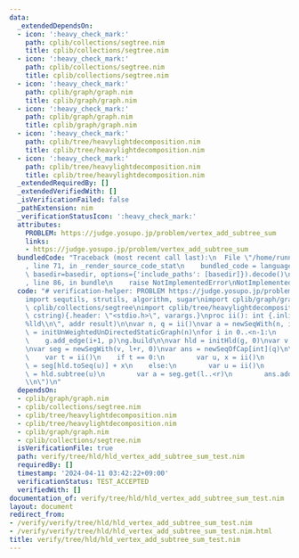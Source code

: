 ```yaml
---
data:
  _extendedDependsOn:
  - icon: ':heavy_check_mark:'
    path: cplib/collections/segtree.nim
    title: cplib/collections/segtree.nim
  - icon: ':heavy_check_mark:'
    path: cplib/collections/segtree.nim
    title: cplib/collections/segtree.nim
  - icon: ':heavy_check_mark:'
    path: cplib/graph/graph.nim
    title: cplib/graph/graph.nim
  - icon: ':heavy_check_mark:'
    path: cplib/graph/graph.nim
    title: cplib/graph/graph.nim
  - icon: ':heavy_check_mark:'
    path: cplib/tree/heavylightdecomposition.nim
    title: cplib/tree/heavylightdecomposition.nim
  - icon: ':heavy_check_mark:'
    path: cplib/tree/heavylightdecomposition.nim
    title: cplib/tree/heavylightdecomposition.nim
  _extendedRequiredBy: []
  _extendedVerifiedWith: []
  _isVerificationFailed: false
  _pathExtension: nim
  _verificationStatusIcon: ':heavy_check_mark:'
  attributes:
    PROBLEM: https://judge.yosupo.jp/problem/vertex_add_subtree_sum
    links:
    - https://judge.yosupo.jp/problem/vertex_add_subtree_sum
  bundledCode: "Traceback (most recent call last):\n  File \"/home/runner/.local/lib/python3.10/site-packages/onlinejudge_verify/documentation/build.py\"\
    , line 71, in _render_source_code_stat\n    bundled_code = language.bundle(stat.path,\
    \ basedir=basedir, options={'include_paths': [basedir]}).decode()\n  File \"/home/runner/.local/lib/python3.10/site-packages/onlinejudge_verify/languages/nim.py\"\
    , line 86, in bundle\n    raise NotImplementedError\nNotImplementedError\n"
  code: "# verification-helper: PROBLEM https://judge.yosupo.jp/problem/vertex_add_subtree_sum\n\
    import sequtils, strutils, algorithm, sugar\nimport cplib/graph/graph\nimport\
    \ cplib/collections/segtree\nimport cplib/tree/heavylightdecomposition\nproc scanf(formatstr:\
    \ cstring){.header: \"<stdio.h>\", varargs.}\nproc ii(): int {.inline.} = scanf(\"\
    %lld\\n\", addr result)\n\nvar n, q = ii()\nvar a = newSeqWith(n, ii())\nvar g\
    \ = initUnWeightedUnDirectedStaticGraph(n)\nfor i in 0..<n-1:\n    var p = ii()\n\
    \    g.add_edge(i+1, p)\ng.build\n\nvar hld = initHld(g, 0)\nvar v = (0..<n).toSeq.mapIt(hld.toVtx(it)).mapIt(a[it])\n\
    \nvar seg = newSegWith(v, l+r, 0)\nvar ans = newSeqOfCap[int](q)\n\nfor i in 0..<q:\n\
    \    var t = ii()\n    if t == 0:\n        var u, x = ii()\n        seg[hld.toSeq(u)]\
    \ = seg[hld.toSeq(u)] + x\n    else:\n        var u = ii()\n        var (l, r)\
    \ = hld.subtree(u)\n        var a = seg.get(l..<r)\n        ans.add(a)\necho ans.join(\"\
    \\n\")\n"
  dependsOn:
  - cplib/graph/graph.nim
  - cplib/collections/segtree.nim
  - cplib/tree/heavylightdecomposition.nim
  - cplib/tree/heavylightdecomposition.nim
  - cplib/graph/graph.nim
  - cplib/collections/segtree.nim
  isVerificationFile: true
  path: verify/tree/hld/hld_vertex_add_subtree_sum_test.nim
  requiredBy: []
  timestamp: '2024-04-11 03:42:22+09:00'
  verificationStatus: TEST_ACCEPTED
  verifiedWith: []
documentation_of: verify/tree/hld/hld_vertex_add_subtree_sum_test.nim
layout: document
redirect_from:
- /verify/verify/tree/hld/hld_vertex_add_subtree_sum_test.nim
- /verify/verify/tree/hld/hld_vertex_add_subtree_sum_test.nim.html
title: verify/tree/hld/hld_vertex_add_subtree_sum_test.nim
---
```

